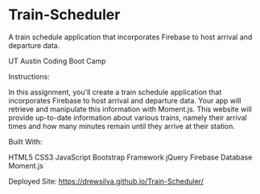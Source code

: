 # Train-Scheduler
A train schedule application that incorporates Firebase to host arrival and departure data.

UT Austin Coding Boot Camp

Instructions:

In this assignment, you'll create a train schedule application that incorporates Firebase to host arrival and departure data. Your app will retrieve and manipulate this information with Moment.js. This website will provide up-to-date information about various trains, namely their arrival times and how many minutes remain until they arrive at their station.

Built With:

HTML5
CSS3
JavaScript
Bootstrap Framework
jQuery
Firebase Database
Moment.js

Deployed Site:
https://drewsilva.github.io/Train-Scheduler/
